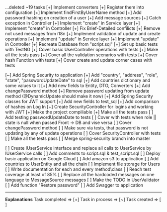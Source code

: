 ...deleted ~19 tasks
[+] Implement converters
[+] Register them into configuration
[+] Implement findFirstByUserName method
[+] Add password hashing on creation of a user
[+] Add message sources
[+] Catch exception in Controller
[+] Implement "create" in Service layer
[+] Implement "create" in Controller
[+] Fix Brief-Detailed confilicts
[+] Remove not used messages from i18n
[+] Implement validation of update and create operations
[+] Implement "update" in Service layer
[+] Implement "update" in Controller
[+] Recreate Database from "script.sql"
[+] Set up basic tests with TestNG
[+] Cover basic UserController operations with tests
[+] Make all the tests pass
[+] Cover all the validation scenarios with tests
[+] Cover hash Function with tests
[+] Cover create and update corner cases with tests

[~] Add Spring Security to application
    [+] Add "country", "address", "role", "state", "passwordUpdateDate" to sql
    [+] Add countries dictionary and some values to it
    [+] Add new fields to Entity, DTO, Converters
    [+] Add changePassword method
    [+] Remove password updating from update method (@DynamicUpdate should make it now)
    [+] Add Spring Security classes for JWT support
    [+] Add new fields to test_sql
    [+] Add comparison of hashes on Log In
    [+] Create SecurityController for logins and working with JWT
    [+] Make the project compiliable
    [+] Make all the tests pass
    [ ] Add testing passwordUpdateDate to tests
    [ ] Cover with tests when role || state is null when passed Front -> DB and vise versa
    [ ] Cover changePassword method
    [ ] Make sure via tests, that password is not updating by any of update operations
    [ ] Cover SecurityController with tests
    [ ] Make all the tests pass
    [ ] Merge spring-security branch into master

[ ] Create IUserService interface and replace all calls to UserService by IUserService calls
[ ] Add comments to script.sql & test_script.sql
[ ] Deploy basic application on Google Cloud
[ ] Add amazon s3 to application
[ ] Add countries to UserEntity and all the chain
[ ] Implement file storage for Users
[ ] Write documentation for each and every method\class
[ ] Reach test coverage at least of 85%
[ ] Replace all the hardcoded messages on one language to MessageSource messages
[ ] Make the TODO in UserValidator
[ ] Add function "Restore password"
[ ] Add Swagger to application

___
**Explanations**
Task completed  =>  [+]
Task in process =>  [~]
Task created    =>  [ ]
